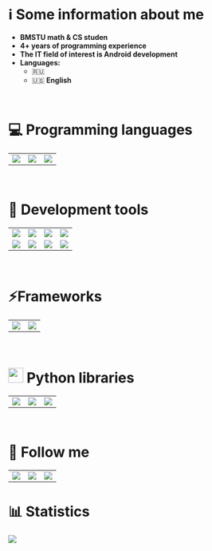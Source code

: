 # ℹ️ Some information about me
- **BMSTU math & CS studen**
- **4+ years of programming experience**
- **The IT field of interest is Android development**
- **Languages:**
    - :ru:
    - :us: **English**
<br />

# 💻 Programming languages
<div align="left">
    <table>
        <tr>
            <td>
                <img src="https://img.shields.io/badge/-python-3776AB?style=for-the-badge&labelColor=090909&logo=python&logoColor=06D001"/>
            </td>
            <td>
                <img src="https://img.shields.io/badge/-C++-3776AB?style=for-the-badge&labelColor=090909&logo=C%2b%2b&logoColor=10439F" />
            </td>
            <td>
                <img src="https://img.shields.io/badge/-kotlin-3776AB?style=for-the-badge&labelColor=090909&logo=kotlin&logoColor=B125EA" />
            </td>
        </tr>
    </table>
</div><br />

# 🔧 Development tools
<div align="left">
    <table>
        <tr>
            <td>
                <img src="https://img.shields.io/badge/-git-4535C1?style=for-the-badge&logo=git&labelColor=090909" />
            </td>
            <td>
                <img src="https://img.shields.io/badge/-gitlab-4535C1?style=for-the-badge&logo=gitlab&labelColor=090909" />
            </td>
            <td>
                <img src="https://img.shields.io/badge/-github-white?style=for-the-badge&logo=github&labelColor=090909">
            </td>
            <td>
                <img src="https://img.shields.io/badge/-obsidian-090909?style=for-the-badge&logo=obsidian&logoColor=A88BFA" />
            </td>
        </tr>
        <tr>
            <td>
                <img src="https://img.shields.io/badge/-cmake-090909?style=for-the-badge&logo=cmake&logoColor=C80036" />
            </td>
            <td>
                <img src="https://img.shields.io/badge/-firebase-323330?style=for-the-badge&logo=firebase&logoColor=F0E68C" />
            </td>
            <td>
                <img src="https://img.shields.io/badge/-latex-090909?style=for-the-badge&logo=latex&logoColor=179BAE" />
            </td>
            <td>
                <img src="https://img.shields.io/badge/-jupyter-090909?style=for-the-badge&logo=jupyter" />
            </td>
        </tr>
    </table>
</div> <br />

# ⚡Frameworks
<div align="left">
    <table>
        <tr>
            <td>
                <img src="https://img.shields.io/badge/-qt-4535C1?style=for-the-badge&logo=qt&labelColor=090909&logoColor=00FF00" />
            </td>
            <td>
                <img src="https://img.shields.io/badge/-android-4535C1?style=for-the-badge&logo=android&labelColor=090909" />
            </td>
        </tr>
    </table>
</div> <br />

# <img src="https://cdn.jsdelivr.net/gh/devicons/devicon@latest/icons/python/python-original.svg" width="30" /> Python libraries
<div align="left">
    <table>
        <tr>
            <td>
                <img src="https://img.shields.io/badge/-numpy-090909?style=for-the-badge&logo=numpy&logoColor=4d77cf" />
            </td>
            <td>
                <img src="https://img.shields.io/badge/-sympy-090909?style=for-the-badge&logo=sympy&logoColor=387F39" />    
            </td>
            <td>
                <img src="https://img.shields.io/badge/-scipy-090909?style=for-the-badge&logo=scipy" />
            </td>
        </tr>
    </table>
</div> <br />

# 📲 Follow me
<div align="left">
    <table>
        <tr>
            <td>
                <a href="https://t.me/Nep_pasha/">
                    <img src="https://img.shields.io/badge/-telegram-090909?style=for-the-badge&logo=telegram" />
                </a>
            </td>
            <td>
                <a href="https://leetcode.com/u/GNU_nan0_machine_s0n/">
                    <img src="https://img.shields.io/badge/-leetcode-090909?style=for-the-badge&logo=leetcode" />
                </a>
            </td>
            <td>
                <a href="https://www.hackerrank.com/profile/trudi2004">
                    <img src="https://img.shields.io/badge/-hackerrank-090909?style=for-the-badge&logo=hackerrank" />
                </a>
            </td>
        </tr>
    </table>
</div>

# 📊 Statistics
<div align="left">
    <img src="https://github-readme-stats.vercel.app/api/top-langs/?username=nepavellab&theme=github_dark" />
</div>

<!--<div align="left">
    <img src="https://leetcard.jacoblin.cool/GNU_nan0_machine_s0n?theme=dark">
</div>_-->

